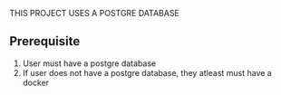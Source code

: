 THIS PROJECT USES A POSTGRE DATABASE

## Prerequisite
1. User must have a postgre database
2. If user does not have a postgre database, they atleast must have a docker
